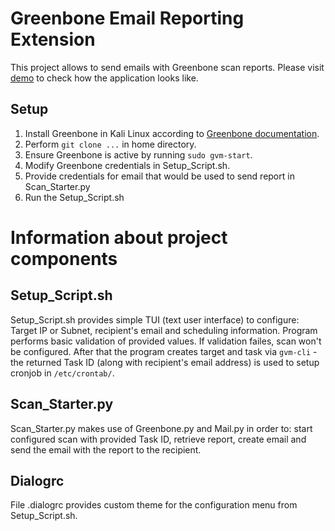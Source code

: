 # Greenbone Email Reporting Extension
This project allows to send emails with Greenbone scan reports. Please visit [demo](/Screenshots_demo/DEMO.md) to check how the application looks like.
## Setup
1. Install Greenbone in Kali Linux according to [Greenbone documentation](https://greenbone.github.io/docs/latest/index.html).
2. Perform `git clone ...` in home directory.
3. Ensure Greenbone is active by running `sudo gvm-start`.
4. Modify Greenbone credentials in Setup_Script.sh.
5. Provide credentials for email that would be used to send report in Scan_Starter.py
6. Run the Setup_Script.sh


# Information about project components
## Setup_Script.sh
Setup_Script.sh provides simple TUI (text user interface) to configure: Target IP or Subnet, recipient's email and scheduling information. Program performs basic validation of provided values. If validation failes, scan won't be configured. After that the program creates target and task via `gvm-cli` - the returned Task ID (along with recipient's email address) is used to setup cronjob in `/etc/crontab/`.

## Scan_Starter.py
Scan_Starter.py makes use of Greenbone.py and Mail.py in order to: start configured scan with provided Task ID, retrieve report, create email and send the email with the report to the recipient.

## Dialogrc
File .dialogrc provides custom theme for the configuration menu from Setup_Script.sh.
